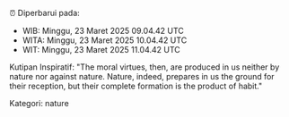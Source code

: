 ⏰ Diperbarui pada:
- WIB: Minggu, 23 Maret 2025 09.04.42 UTC
- WITA: Minggu, 23 Maret 2025 10.04.42 UTC
- WIT: Minggu, 23 Maret 2025 11.04.42 UTC

Kutipan Inspiratif:
"The moral virtues, then, are produced in us neither by nature nor against nature. Nature, indeed, prepares in us the ground for their reception, but their complete formation is the product of habit."


Kategori: nature


